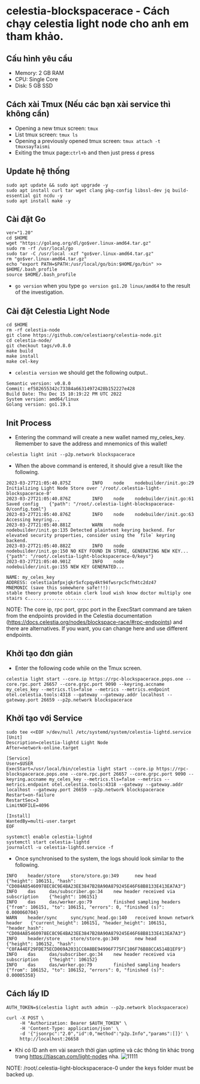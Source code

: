 # celestia-blockspacerace - Cách chạy celestia light node cho anh em tham khảo.

## Cấu hình yêu cầu
- Memory: 2 GB RAM
- CPU: Single Core
- Disk: 5 GB SSD

## Cách xài Tmux (Nếu các bạn xài service thì không cần)
- Opening a new tmux screen: ```tmux```
- List tmux screen: ```tmux ls```
- Opening a previously opened tmux screen: ```tmux attach -t tmuxsayfaismi```
- Exiting the tmux page:``ctrl+b`` and then just press ``d`` press

## Update hệ thống
```
sudo apt update && sudo apt upgrade -y
sudo apt install curl tar wget clang pkg-config libssl-dev jq build-essential git ncdu -y
sudo apt install make -y
```

## Cài đặt Go
```
ver="1.20"
cd $HOME
wget "https://golang.org/dl/go$ver.linux-amd64.tar.gz"
sudo rm -rf /usr/local/go
sudo tar -C /usr/local -xzf "go$ver.linux-amd64.tar.gz"
rm "go$ver.linux-amd64.tar.gz"
echo "export PATH=$PATH:/usr/local/go/bin:$HOME/go/bin" >> $HOME/.bash_profile
source $HOME/.bash_profile
```

- ``go version``  when you type ``go version go1.20 linux/amd64`` to the result of the investigation.

## Cài đặt Celestia Light Node
```
cd $HOME 
rm -rf celestia-node 
git clone https://github.com/celestiaorg/celestia-node.git 
cd celestia-node/ 
git checkout tags/v0.8.0
make build 
make install 
make cel-key 
```

- ``celestia version`` we should get the following output..
```
Semantic version: v0.8.0 
Commit: ef582655342c73384a66314972428b152227e428 
Build Date: Thu Dec 15 10:19:22 PM UTC 2022 
System version: amd64/linux 
Golang version: go1.19.1 
```

## Init Process
- Entering the command will create a new wallet named my_celes_key. Remember to save the address and mnemonics of this wallet!
```
celestia light init --p2p.network blockspacerace
```
- When the above command is entered, it should give a result like the following.
```
2023-03-27T21:05:40.875Z        INFO    node    nodebuilder/init.go:29  Initializing Light Node Store over '/root/.celestia-light-blockspacerace-0'
2023-03-27T21:05:40.876Z        INFO    node    nodebuilder/init.go:61  Saved config    {"path": "/root/.celestia-light-blockspacerace-0/config.toml"}
2023-03-27T21:05:40.876Z        INFO    node    nodebuilder/init.go:63  Accessing keyring...
2023-03-27T21:05:40.881Z        WARN    node    nodebuilder/init.go:135 Detected plaintext keyring backend. For elevated security properties, consider using the `file` keyring backend.
2023-03-27T21:05:40.882Z        INFO    node    nodebuilder/init.go:150 NO KEY FOUND IN STORE, GENERATING NEW KEY...    {"path": "/root/.celestia-light-blockspacerace-0/keys"}
2023-03-27T21:05:40.901Z        INFO    node    nodebuilder/init.go:155 NEW KEY GENERATED...

NAME: my_celes_key
ADDRESS: celestia1mfpxjqkr5xfcpqy4kt94fwsrpc5cfh4tc2dz47
MNEMONIC (save this somewhere safe!!!): 
stable theory promote obtain clerk loud wish know doctor multiply one stairs c........................
```
NOTE: The core ip, rpc port, grpc port in the ExecStart command are taken from the endpoints provided in the Celestia documentation (https://docs.celestia.org/nodes/blockspace-race/#rpc-endpoints) and there are alternatives. If you want, you can change here and use different endpoints. 

## Khởi tạo đơn giản
- Enter the following code while on the Tmux screen.
```
celestia light start --core.ip https://rpc-blockspacerace.pops.one --core.rpc.port 26657 --core.grpc.port 9090 --keyring.accname my_celes_key --metrics.tls=false --metrics --metrics.endpoint otel.celestia.tools:4318 --gateway --gateway.addr localhost --gateway.port 26659 --p2p.network blockspacerace
```

## Khởi tạo với Service
```
sudo tee <<EOF >/dev/null /etc/systemd/system/celestia-lightd.service
[Unit]
Description=celestia-lightd Light Node
After=network-online.target

[Service]
User=$USER
ExecStart=/usr/local/bin/celestia light start --core.ip https://rpc-blockspacerace.pops.one --core.rpc.port 26657 --core.grpc.port 9090 --keyring.accname my_celes_key --metrics.tls=false --metrics --metrics.endpoint otel.celestia.tools:4318 --gateway --gateway.addr localhost --gateway.port 26659 --p2p.network blockspacerace
Restart=on-failure
RestartSec=3
LimitNOFILE=4096

[Install]
WantedBy=multi-user.target
EOF
```
```
systemctl enable celestia-lightd
systemctl start celestia-lightd
journalctl -u celestia-lightd.service -f
```
- Once synchronised to the system, the logs should look similar to the following.
```
INFO    header/store    store/store.go:349      new head        {"height": 106151, "hash": "CD084A85460978EC8C9E4BA23EE3847B28A90A879245E46F68B8133E413EA7A3"}
INFO    das     das/subscriber.go:34    new header received via subscription    {"height": 106151}
INFO    das     das/worker.go:79        finished sampling headers       {"from": 106151, "to": 106151, "errors": 0, "finished (s)": 0.000060704}
WARN    header/sync     sync/sync_head.go:140   received known network header   {"current_height": 106151, "header_height": 106151, "header_hash": "CD084A85460978EC8C9E4BA23EE3847B28A90A879245E46F68B8133E413EA7A3"}
INFO    header/store    store/store.go:349      new head        {"height": 106152, "hash": "C0FA44EF29FDE75ECD069A2031CC0A8BE94996F775FC106F76B88CCA514B1EF9"}
INFO    das     das/subscriber.go:34    new header received via subscription    {"height": 106152}
INFO    das     das/worker.go:79        finished sampling headers       {"from": 106152, "to": 106152, "errors": 0, "finished (s)": 0.00005358}
```
## Cách lấy ID
```
AUTH_TOKEN=$(celestia light auth admin --p2p.network blockspacerace)
```
```
curl -X POST \
     -H "Authorization: Bearer $AUTH_TOKEN" \
     -H 'Content-Type: application/json' \
     -d '{"jsonrpc":"2.0","id":0,"method":"p2p.Info","params":[]}' \
     http://localhost:26658
```
- Khi có ID anh em vài search thời gian uptime và các thông tin khác trong trang https://tiascan.com/light-nodes nha.
![11111](https://user-images.githubusercontent.com/73176377/228071707-5f6639e6-b51c-48a9-957a-33a317f5653b.PNG)

NOTE: /root/.celestia-light-blockspacerace-0 under the keys folder must be backed up.

